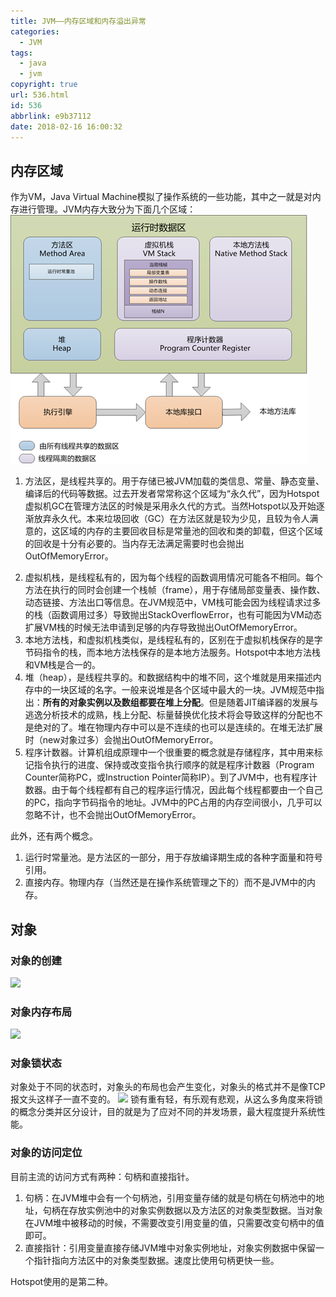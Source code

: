 ```yaml
---
title: JVM——内存区域和内存溢出异常
categories:
  - JVM
tags:
  - java
  - jvm
copyright: true
url: 536.html
id: 536
abbrlink: e9b37112
date: 2018-02-16 16:00:32
---
```


内存区域
----

作为VM，Java Virtual Machine模拟了操作系统的一些功能，其中之一就是对内存进行管理。JVM内存大致分为下面几个区域： [![](https://raw.githubusercontent.com/ACFLOOD/MarkdownPictures/master/MemoryArea.jpg)](https://raw.githubusercontent.com/ACFLOOD/MarkdownPictures/master/MemoryArea.jpg)

1.  方法区，是线程共享的。用于存储已被JVM加载的类信息、常量、静态变量、编译后的代码等数据。过去开发者常常称这个区域为“永久代”，因为Hotspot虚拟机GC在管理方法区的时候是采用永久代的方式。当然Hotspot以及开始逐渐放弃永久代。本来垃圾回收（GC）在方法区就是较为少见，且较为令人满意的，这区域的内存的主要回收目标是常量池的回收和类的卸载，但这个区域的回收是十分有必要的。当内存无法满足需要时也会抛出OutOfMemoryError。

<!-- more -->

2.  虚拟机栈，是线程私有的，因为每个线程的函数调用情况可能各不相同。每个方法在执行的同时会创建一个栈帧（frame），用于存储局部变量表、操作数、动态链接、方法出口等信息。在JVM规范中，VM栈可能会因为线程请求过多的栈（函数调用过多）导致抛出StackOverflowError，也有可能因为VM动态扩展VM栈的时候无法申请到足够的内存导致抛出OutOfMemoryError。
3.  本地方法栈，和虚拟机栈类似，是线程私有的，区别在于虚拟机栈保存的是字节码指令的栈，而本地方法栈保存的是本地方法服务。Hotspot中本地方法栈和VM栈是合一的。
4.  堆（heap），是线程共享的。和数据结构中的堆不同，这个堆就是用来描述内存中的一块区域的名字。一般来说堆是各个区域中最大的一块。JVM规范中指出：**所有的对象实例以及数组都要在堆上分配**。但是随着JIT编译器的发展与逃逸分析技术的成熟，栈上分配、标量替换优化技术将会导致这样的分配也不是绝对的了。堆在物理内存中可以是不连续的也可以是连续的。在堆无法扩展时（new对象过多）会抛出OutOfMemoryError。
5.  程序计数器。计算机组成原理中一个很重要的概念就是存储程序，其中用来标记指令执行的进度、保持或改变指令执行顺序的就是程序计数器（Program Counter简称PC，或Instruction Pointer简称IP）。到了JVM中，也有程序计数器。由于每个线程都有自己的程序运行情况，因此每个线程都要由一个自己的PC，指向字节码指令的地址。JVM中的PC占用的内存空间很小，几乎可以忽略不计，也不会抛出OutOfMemoryError。

此外，还有两个概念。

1.  运行时常量池。是方法区的一部分，用于存放编译期生成的各种字面量和符号引用。
2.  直接内存。物理内存（当然还是在操作系统管理之下的）而不是JVM中的内存。

对象
--

### 对象的创建

![](https://oss.kherrisan.cn/%E7%BB%98%E5%9B%BE1.jpg)

### 对象内存布局

![](https://oss.kherrisan.cn/%E7%BB%98%E5%9B%BE4.jpg)

### 对象锁状态

对象处于不同的状态时，对象头的布局也会产生变化，对象头的格式并不是像TCP报文头这样子一直不变的。 ![](https://oss.kherrisan.cn/Snipaste_2018-05-05_17-53-42.jpg) 锁有重有轻，有乐观有悲观，从这么多角度来将锁的概念分类并区分设计，目的就是为了应对不同的并发场景，最大程度提升系统性能。

### 对象的访问定位

目前主流的访问方式有两种：句柄和直接指针。

1.  句柄：在JVM堆中会有一个句柄池，引用变量存储的就是句柄在句柄池中的地址，句柄在存放实例池中的对象实例数据以及方法区的对象类型数据。当对象在JVM堆中被移动的时候，不需要改变引用变量的值，只需要改变句柄中的值即可。
2.  直接指针：引用变量直接存储JVM堆中对象实例地址，对象实例数据中保留一个指针指向方法区中的对象类型数据。速度比使用句柄更快一些。

Hotspot使用的是第二种。